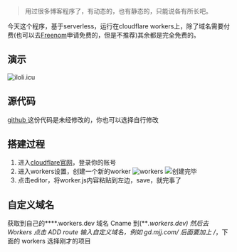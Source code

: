 > 用过很多博客程序了，有动态的，也有静态的，只能说各有所长吧。

今天这个程序，基于serverless，运行在cloudflare workers上，除了域名需要付费(也可以去[Freenom](https://freenom.com)申请免费的，但是不推荐)其余都是完全免费的。
## 演示
![iloli.icu](https://i.loli.net/2019/11/23/6EFQW7DmPa9s52z.png "iloli.icu")

## 源代码
[github ](https://github.com/kasuganosoras/cloudflare-worker-blog "github ")
这份代码是未经修改的，你也可以选择自行修改
## 搭建过程
1. 进入[cloudflare官网](https://cloudflare.com "cloudflare官网")，登录你的账号
2. 进入workers设置，创建一个新的worker
![workers](https://i.loli.net/2019/11/23/BhgxGZia1R7o9Lf.png "workers")
![创建完毕](https://i.loli.net/2019/11/23/7W2a3RJy5l6SDNj.png "创建完毕")
3.  点击editor，将worker.js内容粘贴到左边，save，就完事了
## 自定义域名
获取到自己的****.workers.dev 
域名 Cname 到(****.workers.dev)
然后去 Workers 点击 ADD route
输入自定义域名，例如 gd.mjj.com/* 后面要加上 /*，下面的 workers 选择刚才的项目
